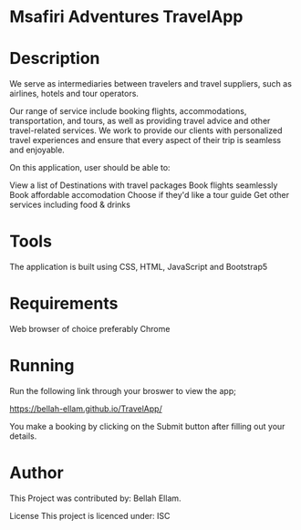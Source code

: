# Msafiri Adventures TravelApp

# Description
We serve as intermediaries between travelers and travel suppliers, such as airlines, hotels and tour operators. 

Our range of service include booking flights, accommodations, transportation, and tours, as well as providing travel advice and other travel-related services. We work to provide our clients with personalized travel experiences and ensure that every aspect of their trip is seamless and enjoyable.

On this application, user should be able to:

View a list of Destinations with travel packages
Book flights seamlessly
Book affordable accomodation
Choose if they'd like a tour guide
Get other services including food & drinks

# Tools
The application is built using CSS, HTML, JavaScript and Bootstrap5

# Requirements
Web browser of choice preferably Chrome

# Running
Run the following link through your broswer to view the app;

https://bellah-ellam.github.io/TravelApp/


You make a booking by clicking on the Submit button after filling out your details.

# Author
This Project was contributed by: Bellah Ellam.

License
This project is licenced under: ISC
